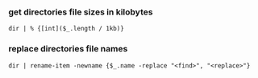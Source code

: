 ### get directories file sizes in kilobytes
`dir | % {[int]($_.length / 1kb)}`

### replace directories file names
`dir | rename-item -newname {$_.name -replace "<find>", "<replace>"}`